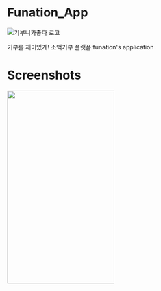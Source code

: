 # Funation_App
![기부니가좋다 로고](https://user-images.githubusercontent.com/35298963/89778909-467e4f80-db49-11ea-8304-a218e0487e7f.png)

기부를 재미있게! 소액기부 플랫폼 funation's application

# Screenshots

<img src="https://user-images.githubusercontent.com/35298963/89778976-644bb480-db49-11ea-9897-ecb344b3c5b1.png"  width="250" height="450">

